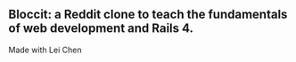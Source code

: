 ## Bloccit: a Reddit clone to teach the fundamentals of web development and Rails 4.

Made with Lei Chen
